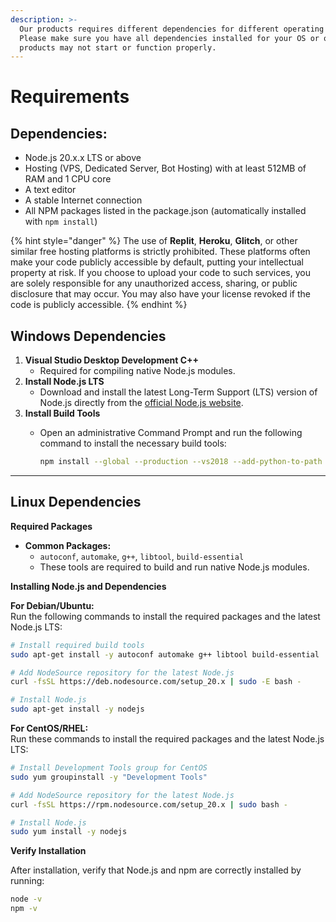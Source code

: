 ```yaml
---
description: >-
  Our products requires different dependencies for different operating systems.
  Please make sure you have all dependencies installed for your OS or our
  products may not start or function properly.
---
```


# Requirements

## Dependencies:

* Node.js 20.x.x LTS or above
* Hosting (VPS, Dedicated Server, Bot Hosting) with at least 512MB of RAM and 1 CPU core
* A text editor
* A stable Internet connection
* All NPM packages listed in the package.json (automatically installed with `npm install`)

{% hint style="danger" %}
The use of **Replit**, **Heroku**, **Glitch**, or other similar free hosting platforms is strictly prohibited. These platforms often make your code publicly accessible by default, putting your intellectual property at risk. If you choose to upload your code to such services, you are solely responsible for any unauthorized access, sharing, or public disclosure that may occur. You may also have your license revoked if the code is publicly accessible.
{% endhint %}

## Windows Dependencies

1. **Visual Studio Desktop Development C++**
   * Required for compiling native Node.js modules.
2. **Install Node.js LTS**
   * Download and install the latest Long-Term Support (LTS) version of Node.js directly from the [official Node.js website](https://nodejs.org/en/).
3. **Install Build Tools**
   *   Open an administrative Command Prompt and run the following command to install the necessary build tools:

       ```bash
       npm install --global --production --vs2018 --add-python-to-path windows-build-tools
       ```

***

## Linux Dependencies <a href="#linux-dependencies" id="linux-dependencies"></a>

**Required Packages**

* **Common Packages:**
  * `autoconf`, `automake`, `g++`, `libtool`, `build-essential`
  * These tools are required to build and run native Node.js modules.

**Installing Node.js and Dependencies**

**For Debian/Ubuntu:**\
Run the following commands to install the required packages and the latest Node.js LTS:

```bash
# Install required build tools
sudo apt-get install -y autoconf automake g++ libtool build-essential

# Add NodeSource repository for the latest Node.js
curl -fsSL https://deb.nodesource.com/setup_20.x | sudo -E bash -

# Install Node.js
sudo apt-get install -y nodejs
```

**For CentOS/RHEL:**\
Run these commands to install the required packages and the latest Node.js LTS:

```bash
# Install Development Tools group for CentOS
sudo yum groupinstall -y "Development Tools"

# Add NodeSource repository for the latest Node.js
curl -fsSL https://rpm.nodesource.com/setup_20.x | sudo bash -

# Install Node.js
sudo yum install -y nodejs
```

**Verify Installation**

After installation, verify that Node.js and npm are correctly installed by running:

```bash
node -v
npm -v
```
